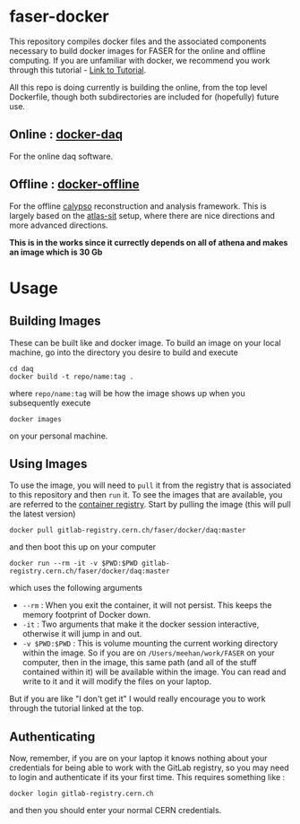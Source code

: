 # faser-docker
This repository compiles docker files and the associated components necessary to 
build docker images for FASER for the online and offline computing.  If you are 
unfamiliar with docker, we recommend you work through this tutorial - [Link to Tutorial](https://matthewfeickert.github.io/intro-to-docker/).

All this repo is doing currently is building the online, from the top level Dockerfile, though both subdirectories are included for (hopefully) future use.

## Online : [docker-daq](./docker-daq)
For the online daq software.

## Offline : [docker-offline](./docker-offline)
For the offline [calypso](https://gitlab.cern.ch/faser/calypso) reconstruction 
and analysis framework.  This is largely based on the [atlas-sit](https://gitlab.cern.ch/atlas-sit/docker/tree/master)
setup, where there are nice directions and more advanced directions.

**This is in the works since it currectly depends on all of athena and makes an image which is 30 Gb**

# Usage

## Building Images
These can be built like and docker image.  To build an image on your local machine,
go into the directory you desire to build and execute
```
cd daq
docker build -t repo/name:tag .
```
where `repo/name:tag` will be how the image shows up when you subsequently execute
```
docker images
```
on your personal machine.

## Using Images
To use the image, you will need to `pull` it from the registry that is associated
to this repository and then `run` it.  To see the images that are available, you
are referred to the [container registry](https://gitlab.cern.ch/faser/docker/container_registry).
Start by pulling the image (this will pull the latest version)
```
docker pull gitlab-registry.cern.ch/faser/docker/daq:master
```
and then boot this up on your computer
```
docker run --rm -it -v $PWD:$PWD gitlab-registry.cern.ch/faser/docker/daq:master
```
which uses the following arguments
  - `--rm` : When you exit the container, it will not persist.  This keeps the memory footprint of Docker down.
  - `-it` : Two arguments that make it the docker session interactive, otherwise it will jump in and out.
  - `-v $PWD:$PWD` : This is volume mounting the current working directory within the image.  So if you are on `/Users/meehan/work/FASER` on your computer, then in the image, this same path (and all of the stuff contained within it) will be available within the image.  You can read and write to it and it will modify the files on your laptop.

But if you are like "I don't get it" I would really encourage you to work through the tutorial linked at the top.

## Authenticating
Now, remember, if you are on your laptop it knows nothing about your credentials for being able
to work with the GitLab registry, so you may need to login and authenticate if its your first time.
This requires something like :
```
docker login gitlab-registry.cern.ch
```
and then you should enter your normal CERN credentials.


